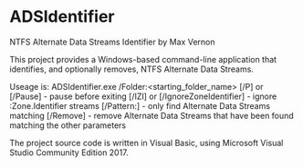 # ADSIdentifier
NTFS Alternate Data Streams Identifier by Max Vernon

This project provides a Windows-based command-line application that identifies, and optionally removes, NTFS Alternate Data Streams.

Useage is:   ADSIdentifier.exe /Folder:<starting_folder_name>
                  [/P] or [/Pause] - pause before exiting
                  [/IZI] or [/IgnoreZoneIdentifier] - ignore :Zone.Identifier streams
                  [/Pattern:<xyz>] - only find Alternate Data Streams matching <xyz>
                  [/Remove] - remove Alternate Data Streams that have been found matching the other parameters
                  
The project source code is written in Visual Basic, using Microsoft Visual Studio Community Edition 2017.
